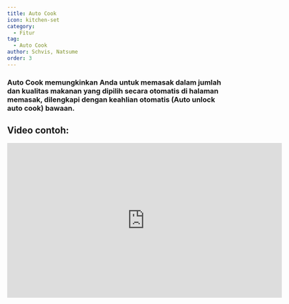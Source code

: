```yaml
---
title: Auto Cook
icon: kitchen-set
category:
  - Fitur
tag:
  - Auto Cook
author: Schvis, Natsume
order: 3
---
```


### Auto Cook memungkinkan Anda untuk memasak dalam jumlah dan kualitas makanan yang dipilih secara otomatis di halaman memasak, dilengkapi dengan keahlian otomatis (Auto unlock auto cook) bawaan.

## Video contoh:

<div class="iframe-container"><iframe width="640" height="360" src="https://www.youtube.com/embed/T_X13AXiAiY?list=PL5eI1Tb64p56g27qfYk7VuFTz4FK6YrKa" title="Korepi - Auto Cook" frameborder="0" allow="accelerometer; autoplay; clipboard-write; encrypted-media; gyroscope; picture-in-picture; web-share" allowfullscreen></iframe></div>